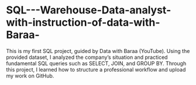 # SQL---Warehouse-Data-analyst-with-instruction-of-data-with-Baraa-
This is my first SQL project, guided by Data with Baraa (YouTube). Using the provided dataset, I analyzed the company’s situation and practiced fundamental SQL queries such as SELECT, JOIN, and GROUP BY. Through this project, I learned how to structure a professional workflow and upload my work on GitHub.
